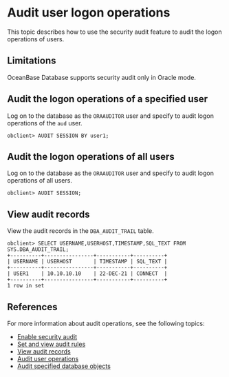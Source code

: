 # Audit user logon operations

This topic describes how to use the security audit feature to audit the logon operations of users.

## Limitations

OceanBase Database supports security audit only in Oracle mode.

## Audit the logon operations of a specified user

Log on to the database as the `ORAAUDITOR` user and specify to audit logon operations of the `aud` user.

```shell
obclient> AUDIT SESSION BY user1;
```

## Audit the logon operations of all users

Log on to the database as the `ORAAUDITOR` user and specify to audit logon operations of all users.

```shell
obclient> AUDIT SESSION;
```

## View audit records

View the audit records in the `DBA_AUDIT_TRAIL` table.

```shell
obclient> SELECT USERNAME,USERHOST,TIMESTAMP,SQL_TEXT FROM SYS.DBA_AUDIT_TRAIL;
+----------+----------------+-----------+----------+
| USERNAME | USERHOST       | TIMESTAMP | SQL_TEXT |
+----------+----------------+-----------+----------+
| USER1    | 10.10.10.10    | 22-DEC-21 | CONNECT  |
+----------+----------------+-----------+----------+
1 row in set
```

## References

For more information about audit operations, see the following topics:

* [Enable security audit](../600.security-audit/200.audit-open.md)
* [Set and view audit rules](../600.security-audit/300.set-up-and-view-audit-rules.md)
* [View audit records](../600.security-audit/500.audit-records.md)
* [Audit user operations](../600.security-audit/700.audit-user-operations.md)
* [Audit specified database objects](../600.security-audit/800.audit-a-specified-database-object.md)
